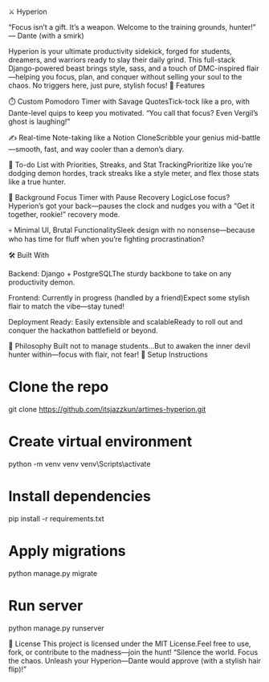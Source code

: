 ⚔️ Hyperion

“Focus isn’t a gift. It’s a weapon. Welcome to the training grounds, hunter!” — Dante (with a smirk)

Hyperion is your ultimate productivity sidekick, forged for students, dreamers, and warriors ready to slay their daily grind. This full-stack Django-powered beast brings style, sass, and a touch of DMC-inspired flair—helping you focus, plan, and conquer without selling your soul to the chaos. No triggers here, just pure, stylish focus!
🔮 Features

⏱️ Custom Pomodoro Timer with Savage QuotesTick-tock like a pro, with Dante-level quips to keep you motivated. “You call that focus? Even Vergil’s ghost is laughing!”  


✍️ Real-time Note-taking like a Notion CloneScribble your genius mid-battle—smooth, fast, and way cooler than a demon’s diary.  


📅 To-do List with Priorities, Streaks, and Stat TrackingPrioritize like you’re dodging demon hordes, track streaks like a style meter, and flex those stats like a true hunter.  


👀 Background Focus Timer with Pause Recovery LogicLose focus? Hyperion’s got your back—pauses the clock and nudges you with a “Get it together, rookie!” recovery mode.  


💀 Minimal UI, Brutal FunctionalitySleek design with no nonsense—because who has time for fluff when you’re fighting procrastination?  


🛠️ Built With

Backend: Django + PostgreSQLThe sturdy backbone to take on any productivity demon.

Frontend: Currently in progress (handled by a friend)Expect some stylish flair to match the vibe—stay tuned!

Deployment Ready: Easily extensible and scalableReady to roll out and conquer the hackathon battlefield or beyond.


🧠 Philosophy
Built not to manage students...But to awaken the inner devil hunter within—focus with flair, not fear!
🧾 Setup Instructions
# Clone the repo
git clone https://github.com/itsjazzkun/artimes-hyperion.git

# Create virtual environment
python -m venv venv
venv\Scripts\activate

# Install dependencies
pip install -r requirements.txt

# Apply migrations
python manage.py migrate

# Run server
python manage.py runserver

📜 License
This project is licensed under the MIT License.Feel free to use, fork, or contribute to the madness—join the hunt!
“Silence the world. Focus the chaos. Unleash your Hyperion—Dante would approve (with a stylish hair flip)!”

